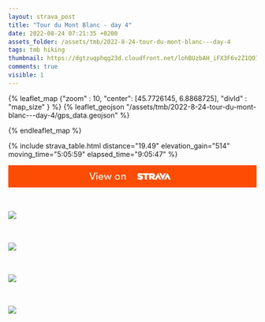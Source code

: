 ```yaml
---
layout: strava_post
title: "Tour du Mont Blanc - day 4"
date: 2022-08-24 07:21:35 +0200
assets_folder: /assets/tmb/2022-8-24-tour-du-mont-blanc---day-4
tags: tmb hiking
thumbnail: https://dgtzuqphqg23d.cloudfront.net/lohBUzbAH_iFX3F6v2Z1QO7YWW4Pz3Wm1Wx-WDWHKGQ-1024x768.jpg
comments: true
visible: 1
---
```



{% leaflet_map {"zoom" : 10,
                  "center": [45.7726145, 6.8868725],
                 "divId" : "map_size" } %}
    {% leaflet_geojson "/assets/tmb/2022-8-24-tour-du-mont-blanc---day-4/gps_data.geojson" %}

{% endleaflet_map %}





{% include strava_table.html distance="19.49" elevation_gain="514" moving_time="5:05:59" elapsed_time="9:05:47" %}

[![](/assets/strava.jpg)](https://www.strava.com/activities/7693156879)


<br />

![](https://dgtzuqphqg23d.cloudfront.net/lohBUzbAH_iFX3F6v2Z1QO7YWW4Pz3Wm1Wx-WDWHKGQ-1024x768.jpg)


<br />

![](https://dgtzuqphqg23d.cloudfront.net/YoHASSfzudjjhxM1JrXUlzkpN6bMc9JJujHbwxmj0Bs-768x1024.jpg)


<br />

![](https://dgtzuqphqg23d.cloudfront.net/qHa8uKHbIWhxyoi5n838Ddui2Nop5wDvYE28NlErnWE-1024x768.jpg)


<br />

![](https://dgtzuqphqg23d.cloudfront.net/VH86naTUzxRf029eRBp4tXoI8v440easJkVcQuLb7qc-1024x768.jpg)
